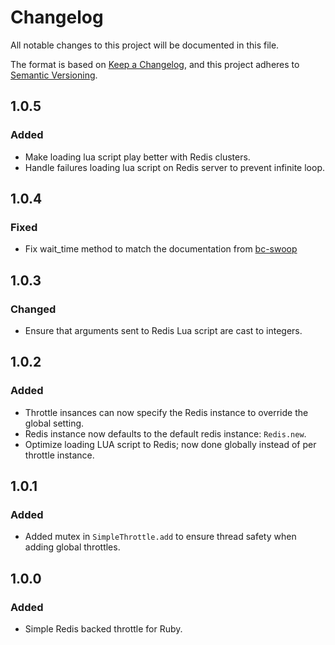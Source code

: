 # Changelog
All notable changes to this project will be documented in this file.

The format is based on [Keep a Changelog](https://keepachangelog.com/en/1.0.0/),
and this project adheres to [Semantic Versioning](https://semver.org/spec/v2.0.0.html).

## 1.0.5

### Added
- Make loading lua script play better with Redis clusters.
- Handle failures loading lua script on Redis server to prevent infinite loop.

## 1.0.4

### Fixed
- Fix wait_time method to match the documentation from [bc-swoop](https://github.com/bc-swoop)

## 1.0.3

### Changed
- Ensure that arguments sent to Redis Lua script are cast to integers.

## 1.0.2

### Added
- Throttle insances can now specify the Redis instance to override the global setting.
- Redis instance now defaults to the default redis instance: `Redis.new`.
- Optimize loading LUA script to Redis; now done globally instead of per throttle instance.


## 1.0.1

### Added
- Added mutex in `SimpleThrottle.add` to ensure thread safety when adding global throttles.


## 1.0.0

### Added
- Simple Redis backed throttle for Ruby.
